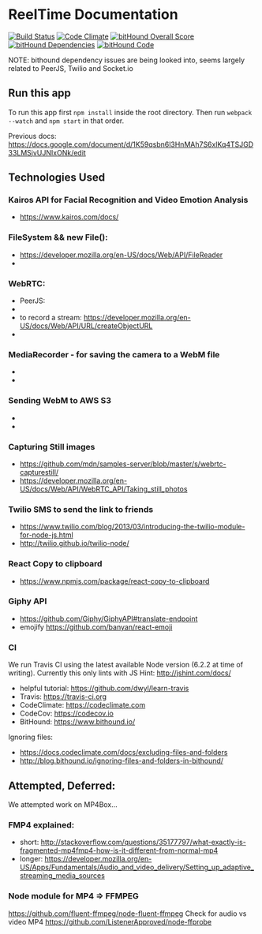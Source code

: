 # ReelTime Documentation

[![Build Status](https://travis-ci.org/cpruijsen/tryreeltime.svg?branch=master)](https://travis-ci.org/cpruijsen/tryreeltime) [![Code Climate](https://codeclimate.com/repos/579b9ee4419e043ce200148b/badges/5e84f2d2c8edddb40cfc/gpa.svg)](https://codeclimate.com/repos/579b9ee4419e043ce200148b/feed) [![bitHound Overall Score](https://www.bithound.io/github/cpruijsen/tryreeltime/badges/score.svg)](https://www.bithound.io/github/cpruijsen/tryreeltime) [![bitHound Dependencies](https://www.bithound.io/github/cpruijsen/tryreeltime/badges/dependencies.svg)](https://www.bithound.io/github/cpruijsen/tryreeltime/master/dependencies/npm) [![bitHound Code](https://www.bithound.io/github/cpruijsen/tryreeltime/badges/code.svg)](https://www.bithound.io/github/cpruijsen/tryreeltime)

NOTE: bithound dependency issues are being looked into, seems largely related to PeerJS, Twilio and Socket.io

## Run this app

To run this app first `npm install` inside the root directory.
Then run `webpack --watch` and `npm start` in that order.

Previous docs: https://docs.google.com/document/d/1K59qsbn6l3HnMAh7S6xlKq4TSJGD33LMSjvUJNIxONk/edit

## Technologies Used

### Kairos API for Facial Recognition and Video Emotion Analysis
- https://www.kairos.com/docs/

### FileSystem && new File():
- https://developer.mozilla.org/en-US/docs/Web/API/FileReader
-

### WebRTC:
- PeerJS:
-
- to record a stream: https://developer.mozilla.org/en-US/docs/Web/API/URL/createObjectURL
-

### MediaRecorder - for saving the camera to a WebM file
-
-

### Sending WebM to AWS S3
-
-

### Capturing Still images
- https://github.com/mdn/samples-server/blob/master/s/webrtc-capturestill/
- https://developer.mozilla.org/en-US/docs/Web/API/WebRTC_API/Taking_still_photos

### Twilio SMS to send the link to friends
- https://www.twilio.com/blog/2013/03/introducing-the-twilio-module-for-node-js.html
- http://twilio.github.io/twilio-node/

### React Copy to clipboard
- https://www.npmjs.com/package/react-copy-to-clipboard

### Giphy API
- https://github.com/Giphy/GiphyAPI#translate-endpoint
- emojify https://github.com/banyan/react-emoji

### CI

We run Travis CI using the latest available Node version (6.2.2 at time of writing). Currently this only lints with JS Hint: http://jshint.com/docs/

- helpful tutorial: https://github.com/dwyl/learn-travis
- Travis: https://travis-ci.org
- CodeClimate: https://codeclimate.com
- CodeCov: https://codecov.io
- BitHound: https://www.bithound.io/

Ignoring files:
- https://docs.codeclimate.com/docs/excluding-files-and-folders
- http://blog.bithound.io/ignoring-files-and-folders-in-bithound/

## Attempted, Deferred:

We attempted work on MP4Box...

### FMP4 explained:
- short: http://stackoverflow.com/questions/35177797/what-exactly-is-fragmented-mp4fmp4-how-is-it-different-from-normal-mp4
- longer: https://developer.mozilla.org/en-US/Apps/Fundamentals/Audio_and_video_delivery/Setting_up_adaptive_streaming_media_sources

### Node module for MP4 => FFMPEG
https://github.com/fluent-ffmpeg/node-fluent-ffmpeg
Check for audio vs video MP4
https://github.com/ListenerApproved/node-ffprobe
